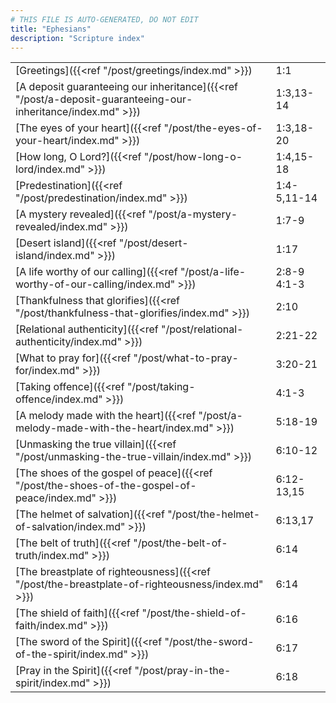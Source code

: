 ```yaml
---
# THIS FILE IS AUTO-GENERATED, DO NOT EDIT
title: "Ephesians"
description: "Scripture index"
---
```


| | |
| --- | --- |
| [Greetings]({{<ref "/post/greetings/index.md" >}}) | 1:1 |
| [A deposit guaranteeing our inheritance]({{<ref "/post/a-deposit-guaranteeing-our-inheritance/index.md" >}}) | 1:3,13-14 |
| [The eyes of your heart]({{<ref "/post/the-eyes-of-your-heart/index.md" >}}) | 1:3,18-20 |
| [How long, O Lord?]({{<ref "/post/how-long-o-lord/index.md" >}}) | 1:4,15-18 |
| [Predestination]({{<ref "/post/predestination/index.md" >}}) | 1:4-5,11-14 |
| [A mystery revealed]({{<ref "/post/a-mystery-revealed/index.md" >}}) | 1:7-9 |
| [Desert island]({{<ref "/post/desert-island/index.md" >}}) | 1:17 |
| [A life worthy of our calling]({{<ref "/post/a-life-worthy-of-our-calling/index.md" >}}) | 2:8-9 <br/> 4:1-3 |
| [Thankfulness that glorifies]({{<ref "/post/thankfulness-that-glorifies/index.md" >}}) | 2:10 |
| [Relational authenticity]({{<ref "/post/relational-authenticity/index.md" >}}) | 2:21-22 |
| [What to pray for]({{<ref "/post/what-to-pray-for/index.md" >}}) | 3:20-21 |
| [Taking offence]({{<ref "/post/taking-offence/index.md" >}}) | 4:1-3 |
| [A melody made with the heart]({{<ref "/post/a-melody-made-with-the-heart/index.md" >}}) | 5:18-19 |
| [Unmasking the true villain]({{<ref "/post/unmasking-the-true-villain/index.md" >}}) | 6:10-12 |
| [The shoes of the gospel of peace]({{<ref "/post/the-shoes-of-the-gospel-of-peace/index.md" >}}) | 6:12-13,15 |
| [The helmet of salvation]({{<ref "/post/the-helmet-of-salvation/index.md" >}}) | 6:13,17 |
| [The belt of truth]({{<ref "/post/the-belt-of-truth/index.md" >}}) | 6:14 |
| [The breastplate of righteousness]({{<ref "/post/the-breastplate-of-righteousness/index.md" >}}) | 6:14 |
| [The shield of faith]({{<ref "/post/the-shield-of-faith/index.md" >}}) | 6:16 |
| [The sword of the Spirit]({{<ref "/post/the-sword-of-the-spirit/index.md" >}}) | 6:17 |
| [Pray in the Spirit]({{<ref "/post/pray-in-the-spirit/index.md" >}}) | 6:18 |
